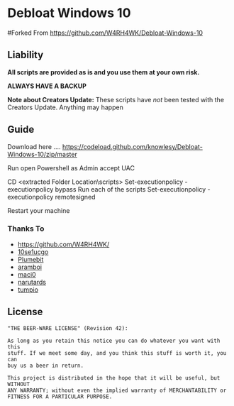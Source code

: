 # Debloat Windows 10

#Forked From https://github.com/W4RH4WK/Debloat-Windows-10

## Liability

**All scripts are provided as is and you use them at your own risk.**

**ALWAYS HAVE A BACKUP**

**Note about Creators Update:** These scripts have *not* been tested with the
Creators Update. Anything may happen


## Guide
Download here .... https://codeload.github.com/knowlesy/Debloat-Windows-10/zip/master

Run open Powershell as Admin accept UAC

CD <extracted Folder Location\scripts>
Set-executionpolicy -executionpolicy bypass
Run each of the scripts
Set-executionpolicy -executionpolicy remotesigned

Restart your machine

### Thanks To
- https://github.com/W4RH4WK/
- [10se1ucgo](https://github.com/10se1ucgo)
- [Plumebit](https://github.com/Plumebit)
- [aramboi](https://github.com/aramboi)
- [maci0](https://github.com/maci0)
- [narutards](https://github.com/narutards)
- [tumpio](https://github.com/tumpio)

## License

    "THE BEER-WARE LICENSE" (Revision 42):

    As long as you retain this notice you can do whatever you want with this
    stuff. If we meet some day, and you think this stuff is worth it, you can
    buy us a beer in return.

    This project is distributed in the hope that it will be useful, but WITHOUT
    ANY WARRANTY; without even the implied warranty of MERCHANTABILITY or
    FITNESS FOR A PARTICULAR PURPOSE.
